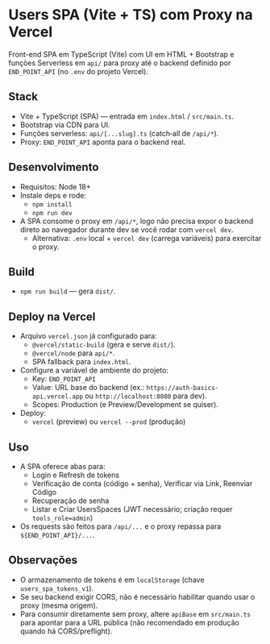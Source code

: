 # Users SPA (Vite + TS) com Proxy na Vercel

Front-end SPA em TypeScript (Vite) com UI em HTML + Bootstrap e funções Serverless em `api/` para proxy até o backend definido por `END_POINT_API` (no `.env` do projeto Vercel).

## Stack
- Vite + TypeScript (SPA) — entrada em `index.html` / `src/main.ts`.
- Bootstrap via CDN para UI.
- Funções serverless: `api/[...slug].ts` (catch‑all de `/api/*`).
- Proxy: `END_POINT_API` aponta para o backend real.

## Desenvolvimento
- Requisitos: Node 18+
- Instale deps e rode:
  - `npm install`
  - `npm run dev`
- A SPA consome o proxy em `/api/*`, logo não precisa expor o backend direto ao navegador durante dev se você rodar com `vercel dev`.
  - Alternativa: `.env` local + `vercel dev` (carrega variáveis) para exercitar o proxy.

## Build
- `npm run build` — gera `dist/`.

## Deploy na Vercel
- Arquivo `vercel.json` já configurado para:
  - `@vercel/static-build` (gera e serve `dist/`).
  - `@vercel/node` para `api/*`.
  - SPA fallback para `index.html`.
- Configure a variável de ambiente do projeto:
  - Key: `END_POINT_API`
  - Value: URL base do backend (ex.: `https://auth-basics-api.vercel.app` ou `http://localhost:8080` para dev).
  - Scopes: Production (e Preview/Development se quiser).
- Deploy:
  - `vercel` (preview) ou `vercel --prod` (produção)

## Uso
- A SPA oferece abas para:
  - Login e Refresh de tokens
  - Verificação de conta (código + senha), Verificar via Link, Reenviar Código
  - Recuperação de senha
  - Listar e Criar UsersSpaces (JWT necessário; criação requer `tools_role=admin`)
- Os requests são feitos para `/api/...` e o proxy repassa para `${END_POINT_API}/...`.

## Observações
- O armazenamento de tokens é em `localStorage` (chave `users_spa_tokens_v1`).
- Se seu backend exigir CORS, não é necessário habilitar quando usar o proxy (mesma origem).
- Para consumir diretamente sem proxy, altere `apiBase` em `src/main.ts` para apontar para a URL pública (não recomendado em produção quando há CORS/preflight).

